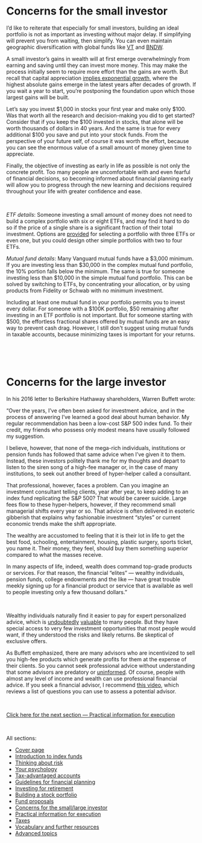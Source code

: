 # Concerns for the small investor

I’d like to reiterate that especially for small investors, building an ideal portfolio is not as important as investing without major delay. If simplifying will prevent you from waiting, then simplify. You can even maintain geographic diversification with global funds like [VT](https://investor.vanguard.com/investment-products/etfs/profile/vt) and [BNDW](https://investor.vanguard.com/investment-products/etfs/profile/bndw).

A small investor’s gains in wealth will at first emerge overwhelmingly from earning and saving until they can invest more money. This may make the process initially seem to require more effort than the gains are worth. But recall that capital appreciation [implies exponential growth](https://www.youtube.com/watch?v=4gn4F1VmTvM), where the highest absolute gains emerge in the latest years after decades of growth. If you wait a year to start, you’re postponing the foundation upon which those largest gains will be built.

Let’s say you invest $1,000 in stocks your first year and make only $100. Was that worth all the research and decision-making you did to get started? Consider that if you keep the $100 invested in stocks, that alone will be worth thousands of dollars in 40 years. And the same is true for every additional $100 you save and put into your stock funds. From the perspective of your future self, of course it was worth the effort, because you can see the enormous value of a small amount of money given time to appreciate.

Finally, the objective of investing as early in life as possible is not only the concrete profit. Too many people are uncomfortable with and even fearful of financial decisions, so becoming informed about financial planning early will allow you to progress through the new learning and decisions required throughout your life with greater confidence and ease.

&nbsp;

_ETF details_: Someone investing a small amount of money does not need to build a complex portfolio with six or eight ETFs, and may find it hard to do so if the price of a single share is a significant fraction of their total investment. Options are [provided](https://github.com/investindex/Fund/blob/main/README.md) for selecting a portfolio with three ETFs or even one, but you could design other simple portfolios with two to four ETFs.

_Mutual fund details_: Many Vanguard mutual funds have a $3,000 minimum. If you are investing less than $30,000 in the complex mutual fund portfolio, the 10% portion falls below the minimum. The same is true for someone investing less than $10,000 in the simple mutual fund portfolio. This can be solved by switching to ETFs, by concentrating your allocation, or by using products from Fidelity or Schwab with no minimum investment.

Including at least one mutual fund in your portfolio permits you to invest every dollar. For someone with a $100K portfolio, $50 remaining after investing in an ETF portfolio is not important. But for someone starting with $500, the effortless fractional shares offered by mutual funds are an easy way to prevent cash drag. However, I still don't suggest using mutual funds in taxable accounts, because minimizing taxes is important for your returns.

&nbsp;

&nbsp;

# Concerns for the large investor

In his 2016 letter to Berkshire Hathaway shareholders, Warren Buffett wrote:

“Over the years, I’ve often been asked for investment advice, and in the process of answering I’ve learned a good deal about human behavior. My regular recommendation has been a low-cost S&P 500 index fund. To their credit, my friends who possess only modest means have usually followed my suggestion.

I believe, however, that none of the mega-rich individuals, institutions or pension funds has followed that same advice when I’ve given it to them. Instead, these investors politely thank me for my thoughts and depart to listen to the siren song of a high-fee manager or, in the case of many institutions, to seek out another breed of hyper-helper called a consultant.

That professional, however, faces a problem. Can you imagine an investment consultant telling clients, year after year, to keep adding to an index fund replicating the S&P 500? That would be career suicide. Large fees flow to these hyper-helpers, however, if they recommend small managerial shifts every year or so. That advice is often delivered in esoteric gibberish that explains why fashionable investment “styles” or current economic trends make the shift appropriate.

The wealthy are accustomed to feeling that it is their lot in life to get the best food, schooling, entertainment, housing, plastic surgery, sports ticket, you name it. Their money, they feel, should buy them something superior compared to what the masses receive.

In many aspects of life, indeed, wealth does command top-grade products or services. For that reason, the financial “elites” — wealthy individuals, pension funds, college endowments and the like — have great trouble meekly signing up for a financial product or service that is available as well to people investing only a few thousand dollars.”

&nbsp;

Wealthy individuals naturally find it easier to pay for expert personalized advice, which is [undoubtedly](https://www.youtube.com/watch?v=TI5p8vqdjTw) [valuable](https://www.youtube.com/watch?v=NeTsh--UEe4) to many people. But they have special access to very few investment opportunities that most people would want, if they understood the risks and likely returns. Be skeptical of exclusive offers.

As Buffett emphasized, there are many advisors who are incentivized to sell you high-fee products which generate profits for them at the expense of their clients. So you cannot seek professional advice without understanding that some advisors are predatory or [uninformed](https://www.youtube.com/watch?v=FlpwTJJEasA). Of course, people with almost any level of income and wealth can use professional financial advice. If you seek a financial advisor, I recommend [this video](https://www.youtube.com/watch?v=7i8D0fPzATg&t=2253s), which reviews a list of questions you can use to assess a potential advisor.

&nbsp;

[Click here for the next section — Practical information for execution](https://github.com/investindex/Practical)

&nbsp;

All sections:

* [Cover page](https://github.com/investindex/Intro)
* [Introduction to index funds](https://github.com/investindex/Index)
* [Thinking about risk](https://github.com/investindex/Risk)
* [Your psychology](https://github.com/investindex/Psychology)
* [Tax-advantaged accounts](https://github.com/investindex/TaxAdv)
* [Guidelines for financial planning](https://github.com/investindex/Guidelines)
* [Investing for retirement](https://github.com/investindex/Retirement)
* [Building a stock portfolio](https://github.com/investindex/Portfolio)
* [Fund proposals](https://github.com/investindex/Fund/blob/main/README.md)
* [Concerns for the small/large investor](https://github.com/investindex/Small)
* [Practical information for execution](https://github.com/investindex/Practical)
* [Taxes](https://github.com/investindex/Taxes)
* [Vocabulary and further resources](https://github.com/investindex/Vocab)
* [Advanced topics](https://github.com/investindex/Advanced)

&nbsp;

